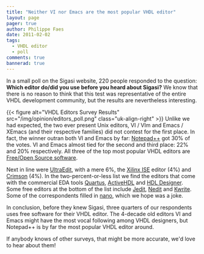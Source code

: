 ```yaml
---
title: "Neither VI nor Emacs are the most popular VHDL editor"
layout: page 
pager: true
author: Philippe Faes
date: 2011-02-02
tags: 
  - VHDL editor
  - poll
comments: true
bannerad: true
---
```


In a small poll on the Sigasi website, 220 people responded to the question: <strong>Which editor do/did you use before you heard about Sigasi?</strong> We know that there is no reason to think that this test was representative of the entire VHDL development community, but the results are nevertheless interesting.  

{{< figure alt="VHDL Editors Survey Results" src="/img/opinion/editors_poll.png" class="uk-align-right" >}}
Unlike we had expected, the two ever present Unix editors, VI / VIm and Emacs / XEmacs (and their respective families) did not contest for the first place. In fact, the winner outran both VI and Emacs by far: <a href="https://sourceforge.net/projects/notepad-plus/">Notepad++</a> got 30% of the votes. VI and Emacs almost tied for the second and third place: 22% and 20% respectively. All three of the top most popular VHDL editors are <a href="http://en.wikipedia.org/wiki/Free_and_open_source_software">Free/Open Source software</a>.

Next in line were <a href="http://www.ultraedit.com/">UltraEdit</a>, with a mere 6%, the <a href="https://www.xilinx.com/products/design-tools/ise-design-suite.html">Xilinx ISE</a> editor (4%) and <a href="http://www.crimsoneditor.com/">Crimson</a> (4%). In the two-percent-or-less list we find the editors that come with the commercial EDA tools <a href="http://www.altera.com/products/software/quartus-ii/subscription-edition/qts-se-index.html">Quartus</a>, <a href="http://www.aldec.com/activehdl/">ActiveHDL</a> and <a href="http://www.mentor.com/products/fpga/hdl_design/hdl_designer_series/">HDL Designer</a>. Some free editors at the bottom of the list include <a href="http://www.jedit.org/">Jedit</a>, <a href="http://www.nedit.org/">Nedit</a> and <a href="http://www.kde.org/applications/utilities/kwrite/">Kwrite</a>. Some of the correspondents filled in <a href="http://www.nano-editor.org/">nano</a>, which we hope was a joke.

In conclusion, before they knew Sigasi, three quarters of our respondents uses free software for their VHDL editor. The 4-decade old editors VI and Emacs might have the most vocal following among VHDL designers, but Notepad++ is by far the most popular VHDL editor around. 

If anybody knows of other surveys, that might be more accurate, we'd love to hear about them!